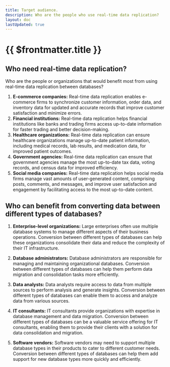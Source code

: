 ```yaml
---
title: Target audience.
description: Who are the people who use real-time data replication? 
layout: doc
lastUpdated: true
---
```


# {{ $frontmatter.title }}


## Who need real-time data replication?

Who are the people or organizations that would benefit most from using real-time data replication between databases?

1.  **E-commerce companies:** Real-time data replication enables e-commerce firms to synchronize customer information, order data, and inventory data for updated and accurate records that improve customer satisfaction and minimize errors.
2.  **Financial institutions:** Real-time data replication helps financial institutions like banks and trading firms access up-to-date information for faster trading and better decision-making.
3.  **Healthcare organizations:** Real-time data replication can ensure healthcare organizations manage up-to-date patient information, including medical records, lab results, and medication data, for improved patient outcomes.
4.  **Government agencies:** Real-time data replication can ensure that government agencies manage the most up-to-date tax data, voting records, and census data for improved efficiency.
5.  **Social media companies:** Real-time data replication helps social media firms manage vast amounts of user-generated content, comprising posts, comments, and messages, and improve user satisfaction and engagement by facilitating access to the most up-to-date content.


## Who can benefit from converting data between different types of databases?
1. **Enterprise-level organizations:** Large enterprises often use multiple database systems to manage different aspects of their business operations. Conversion between different types of databases can help these organizations consolidate their data and reduce the complexity of their IT infrastructure.

1. **Database administrators:** Database administrators are responsible for managing and maintaining organizational databases. Conversion between different types of databases can help them perform data migration and consolidation tasks more efficiently.

1. **Data analysts:** Data analysts require access to data from multiple sources to perform analysis and generate insights. Conversion between different types of databases can enable them to access and analyze data from various sources.

1. **IT consultants:** IT consultants provide organizations with expertise in database management and data migration. Conversion between different types of databases can be a valuable service offering for IT consultants, enabling them to provide their clients with a solution for data consolidation and migration.

1. **Software vendors:** Software vendors may need to support multiple database types in their products to cater to different customer needs. Conversion between different types of databases can help them add support for new database types more quickly and efficiently.
